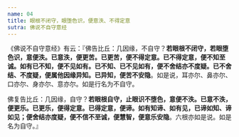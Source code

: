 ```yaml
---
name: 04
title: 眼根不闭守，眼堕色识，便意泆、不得定意
sutra: 佛说不自守意经
---
```


《佛说不自守意经》有云：『佛告比丘：几因缘，不自守？<b>若眼根不闭守，若眼堕色识，意便泆。已意泆，便更苦。已更苦，便不得定意。已不得定意，便不知至诚。如有已不知，便不见如有。已不知、已不见如有，便不舍结亦不度疑。已不舍结、不度疑，便属他因缘异知。已异知，便苦不安隐</b>。如是说，耳亦尔、鼻亦尔、口亦尔、身亦尔、意亦尔。如是行名为不自守。

佛复告比丘：几因缘，自守？<b class="red">若眼根自守，止眼识不堕色，意便不泆。已意不泆，便更乐。已更乐，便得定意。已得定意，便谛。如有知谛、如有见，已谛如知、谛如见；便舍结亦度疑，便不信不至诚，便慧智，便意乐安隐</b>。六根亦如是说。如是名为自守。』

